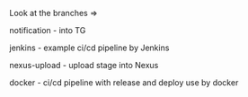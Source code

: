 Look at the branches =>

notification - into TG

jenkins - example ci/cd pipeline by Jenkins

nexus-upload - upload stage into Nexus

docker - ci/cd pipeline with release and deploy use by docker
